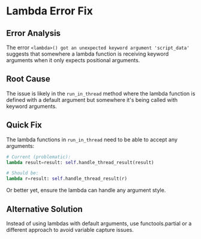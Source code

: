 # Lambda Error Fix

## Error Analysis
The error `<lambda>() got an unexpected keyword argument 'script_data'` suggests that somewhere a lambda function is receiving keyword arguments when it only expects positional arguments.

## Root Cause
The issue is likely in the `run_in_thread` method where the lambda function is defined with a default argument but somewhere it's being called with keyword arguments.

## Quick Fix
The lambda functions in `run_in_thread` need to be able to accept any arguments:

```python
# Current (problematic):
lambda result=result: self.handle_thread_result(result)

# Should be:
lambda r=result: self.handle_thread_result(r)
```

Or better yet, ensure the lambda can handle any argument style.

## Alternative Solution
Instead of using lambdas with default arguments, use functools.partial or a different approach to avoid variable capture issues.

